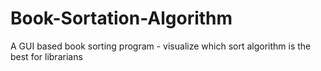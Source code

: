 # Book-Sortation-Algorithm
 A GUI based book sorting program - visualize which sort algorithm is the best for librarians

